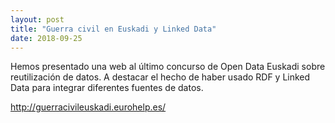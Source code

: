 ```yaml
---
layout: post
title: "Guerra civil en Euskadi y Linked Data"
date: 2018-09-25
---
```


Hemos presentado una web al último concurso de Open Data Euskadi sobre reutilización de datos. A destacar el hecho de haber usado RDF y Linked Data para integrar diferentes fuentes de datos.

<a href="http://guerracivileuskadi.eurohelp.es/">http://guerracivileuskadi.eurohelp.es/</a>
